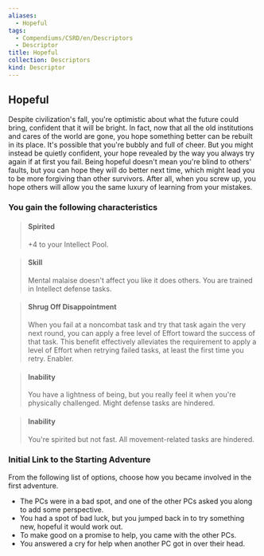 ```yaml
---
aliases:
  - Hopeful
tags:
  - Compendiums/CSRD/en/Descriptors
  - Descriptor
title: Hopeful
collection: Descriptors
kind: Descriptor
---
```

## Hopeful  
Despite civilization's fall, you're optimistic about what the future could bring, confident 
that it will be bright. In fact, now that all the old institutions and cares of the world are gone, you hope something better can be rebuilt in its place. It's possible that you're bubbly and full of cheer. But you might instead be quietly confident, your hope revealed by the way you always try again if at first you fail. Being hopeful doesn't mean you're blind to others' faults, but you can hope they will do better next time, which might lead you to be more forgiving than other survivors. After all, when you screw up, you hope others will allow you the same luxury of learning from your mistakes.
### You gain the following characteristics  
> #### Spirited
> +4 to your Intellect Pool.  

> #### Skill
> Mental malaise doesn't affect you like it does others. You are trained in Intellect defense tasks.  

> #### Shrug Off Disappointment
> When you fail at a noncombat task and try that task again the very next round, you can apply a free level of Effort toward the success of that task. This benefit effectively alleviates the requirement to apply a level of Effort when retrying failed tasks, at least the first time you retry. Enabler.  

> #### Inability
> You have a lightness of being, but you really feel it when you're physically challenged. Might defense tasks are hindered.  

> #### Inability
> You're spirited but not fast. All movement-related tasks are hindered.  

### Initial Link to the Starting Adventure  
From the following list of options, choose how you became involved in the first adventure.  
- The PCs were in a bad spot, and one of the other PCs asked you along to add some perspective.  
- You had a spot of bad luck, but you jumped back in to try something new, hopeful it would work out.  
- To make good on a promise to help, you came with the other PCs.  
- You answered a cry for help when another PC got in over their head.  
